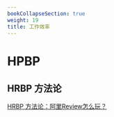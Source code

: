 ```yaml
---
bookCollapseSection: true
weight: 19
title: 工作效率
---
```


# HPBP

## HRBP 方法论

[HRBP 方法论：阿里Review怎么玩？](https://mp.weixin.qq.com/s/zKOstbA0ChFzVPsbnamz7Q)
